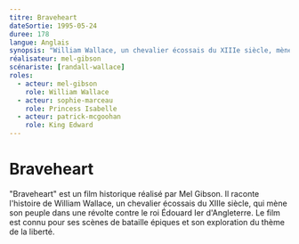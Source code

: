 ```yaml
---
titre: Braveheart
dateSortie: 1995-05-24
duree: 178
langue: Anglais
synopsis: "William Wallace, un chevalier écossais du XIIIe siècle, mène son peuple dans une révolte contre le roi Édouard Ier d'Angleterre."
réalisateur: mel-gibson
scénariste: [randall-wallace]
roles:
  - acteur: mel-gibson
    role: William Wallace
  - acteur: sophie-marceau
    role: Princess Isabelle
  - acteur: patrick-mcgoohan
    role: King Edward
---
```


# Braveheart

"Braveheart" est un film historique réalisé par Mel Gibson. Il raconte l'histoire de William Wallace, un chevalier écossais du XIIIe siècle, qui mène son peuple dans une révolte contre le roi Édouard Ier d'Angleterre. Le film est connu pour ses scènes de bataille épiques et son exploration du thème de la liberté.
